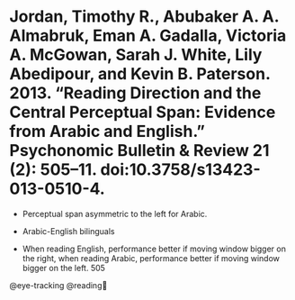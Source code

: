 # Jordan, Timothy R., Abubaker A. A. Almabruk, Eman A. Gadalla, Victoria A. McGowan, Sarah J. White, Lily Abedipour, and Kevin B. Paterson. 2013. “Reading Direction and the Central Perceptual Span: Evidence from Arabic and English.” Psychonomic Bulletin & Review 21 (2): 505–11. doi:10.3758/s13423-013-0510-4.

- Perceptual span asymmetric to the left for Arabic.

- Arabic-English bilinguals

- When reading English, performance better if moving window bigger on the right, when reading Arabic, performance better if moving window bigger on the left. 505

@eye-tracking
@reading
